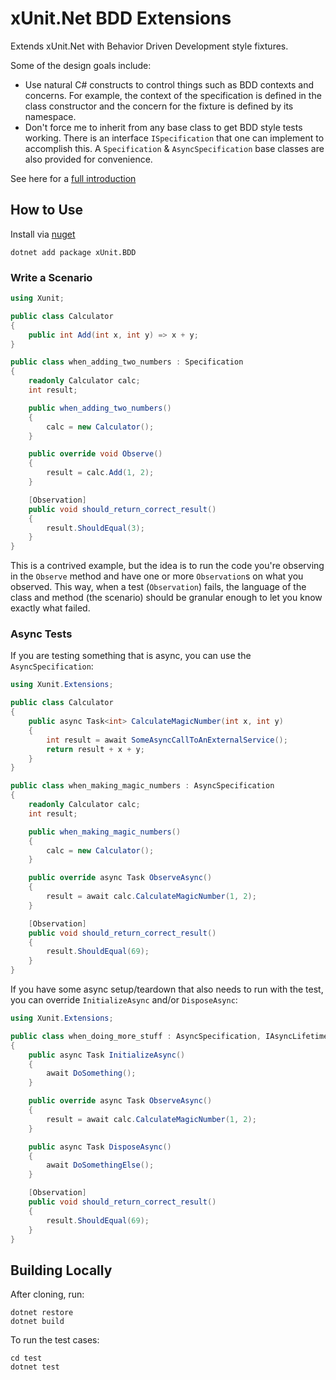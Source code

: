 # xUnit.Net BDD Extensions

Extends xUnit.Net with Behavior Driven Development style fixtures.

Some of the design goals include:
 * Use natural C# constructs to control things such as BDD contexts and concerns. For example, the context of the specification is defined in the class constructor and the concern for the fixture is defined by its namespace.
 * Don't force me to inherit from any base class to get BDD style tests working. There is an interface `ISpecification` that one can implement to accomplish this. A `Specification` & `AsyncSpecification` base classes are also provided for convenience.

See here for a [full introduction](https://www.chadly.net/bdd-with-xunit-net/)

## How to Use

Install via [nuget](https://www.nuget.org/packages/xUnit.BDD/)

```
dotnet add package xUnit.BDD
```

### Write a Scenario

```cs
using Xunit;

public class Calculator
{
	public int Add(int x, int y) => x + y;
}

public class when_adding_two_numbers : Specification
{
	readonly Calculator calc;
	int result;

	public when_adding_two_numbers()
	{
		calc = new Calculator();
	}

	public override void Observe()
	{
		result = calc.Add(1, 2);
	}

	[Observation]
	public void should_return_correct_result()
	{
		result.ShouldEqual(3);
	}
}
```

This is a contrived example, but the idea is to run the code you're observing in the `Observe` method and have one or more `Observation`s on what you observed. This way, when a test (`Observation`) fails, the language of the class and method (the scenario) should be granular enough to let you know exactly what failed.

### Async Tests

If you are testing something that is async, you can use the `AsyncSpecification`:

```cs
using Xunit.Extensions;

public class Calculator
{
	public async Task<int> CalculateMagicNumber(int x, int y)
	{
		int result = await SomeAsyncCallToAnExternalService();
		return result + x + y;
	}
}

public class when_making_magic_numbers : AsyncSpecification
{
	readonly Calculator calc;
	int result;

	public when_making_magic_numbers()
	{
		calc = new Calculator();
	}

	public override async Task ObserveAsync()
	{
		result = await calc.CalculateMagicNumber(1, 2);
	}

	[Observation]
	public void should_return_correct_result()
	{
		result.ShouldEqual(69);
	}
}
```

If you have some async setup/teardown that also needs to run with the test, you can override `InitializeAsync` and/or `DisposeAsync`:

```cs
using Xunit.Extensions;

public class when_doing_more_stuff : AsyncSpecification, IAsyncLifetime
{
	public async Task InitializeAsync()
	{
		await DoSomething();
	}

	public override async Task ObserveAsync()
	{
		result = await calc.CalculateMagicNumber(1, 2);
	}

	public async Task DisposeAsync()
	{
		await DoSomethingElse();
	}

	[Observation]
	public void should_return_correct_result()
	{
		result.ShouldEqual(69);
	}
}
```

## Building Locally

After cloning, run:

```
dotnet restore
dotnet build
```

To run the test cases:

```
cd test
dotnet test
```
